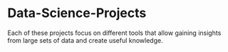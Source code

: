 # Data-Science-Projects
Each of these projects focus on different tools that allow gaining insights from large sets of data and create useful knowledge.

